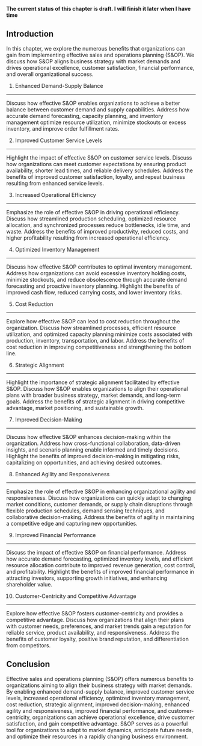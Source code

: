 **The current status of this chapter is draft. I will finish it later when I have time**

Introduction
------------

In this chapter, we explore the numerous benefits that organizations can gain from implementing effective sales and operations planning (S\&OP). We discuss how S\&OP aligns business strategy with market demands and drives operational excellence, customer satisfaction, financial performance, and overall organizational success.

1. Enhanced Demand-Supply Balance
---------------------------------

Discuss how effective S\&OP enables organizations to achieve a better balance between customer demand and supply capabilities. Address how accurate demand forecasting, capacity planning, and inventory management optimize resource utilization, minimize stockouts or excess inventory, and improve order fulfillment rates.

2. Improved Customer Service Levels
-----------------------------------

Highlight the impact of effective S\&OP on customer service levels. Discuss how organizations can meet customer expectations by ensuring product availability, shorter lead times, and reliable delivery schedules. Address the benefits of improved customer satisfaction, loyalty, and repeat business resulting from enhanced service levels.

3. Increased Operational Efficiency
-----------------------------------

Emphasize the role of effective S\&OP in driving operational efficiency. Discuss how streamlined production scheduling, optimized resource allocation, and synchronized processes reduce bottlenecks, idle time, and waste. Address the benefits of improved productivity, reduced costs, and higher profitability resulting from increased operational efficiency.

4. Optimized Inventory Management
---------------------------------

Discuss how effective S\&OP contributes to optimal inventory management. Address how organizations can avoid excessive inventory holding costs, minimize stockouts, and reduce obsolescence through accurate demand forecasting and proactive inventory planning. Highlight the benefits of improved cash flow, reduced carrying costs, and lower inventory risks.

5. Cost Reduction
-----------------

Explore how effective S\&OP can lead to cost reduction throughout the organization. Discuss how streamlined processes, efficient resource utilization, and optimized capacity planning minimize costs associated with production, inventory, transportation, and labor. Address the benefits of cost reduction in improving competitiveness and strengthening the bottom line.

6. Strategic Alignment
----------------------

Highlight the importance of strategic alignment facilitated by effective S\&OP. Discuss how S\&OP enables organizations to align their operational plans with broader business strategy, market demands, and long-term goals. Address the benefits of strategic alignment in driving competitive advantage, market positioning, and sustainable growth.

7. Improved Decision-Making
---------------------------

Discuss how effective S\&OP enhances decision-making within the organization. Address how cross-functional collaboration, data-driven insights, and scenario planning enable informed and timely decisions. Highlight the benefits of improved decision-making in mitigating risks, capitalizing on opportunities, and achieving desired outcomes.

8. Enhanced Agility and Responsiveness
--------------------------------------

Emphasize the role of effective S\&OP in enhancing organizational agility and responsiveness. Discuss how organizations can quickly adapt to changing market conditions, customer demands, or supply chain disruptions through flexible production schedules, demand sensing techniques, and collaborative decision-making. Address the benefits of agility in maintaining a competitive edge and capturing new opportunities.

9. Improved Financial Performance
---------------------------------

Discuss the impact of effective S\&OP on financial performance. Address how accurate demand forecasting, optimized inventory levels, and efficient resource allocation contribute to improved revenue generation, cost control, and profitability. Highlight the benefits of improved financial performance in attracting investors, supporting growth initiatives, and enhancing shareholder value.

10. Customer-Centricity and Competitive Advantage
-------------------------------------------------

Explore how effective S\&OP fosters customer-centricity and provides a competitive advantage. Discuss how organizations that align their plans with customer needs, preferences, and market trends gain a reputation for reliable service, product availability, and responsiveness. Address the benefits of customer loyalty, positive brand reputation, and differentiation from competitors.

Conclusion
----------

Effective sales and operations planning (S\&OP) offers numerous benefits to organizations aiming to align their business strategy with market demands. By enabling enhanced demand-supply balance, improved customer service levels, increased operational efficiency, optimized inventory management, cost reduction, strategic alignment, improved decision-making, enhanced agility and responsiveness, improved financial performance, and customer-centricity, organizations can achieve operational excellence, drive customer satisfaction, and gain competitive advantage. S\&OP serves as a powerful tool for organizations to adapt to market dynamics, anticipate future needs, and optimize their resources in a rapidly changing business environment.
